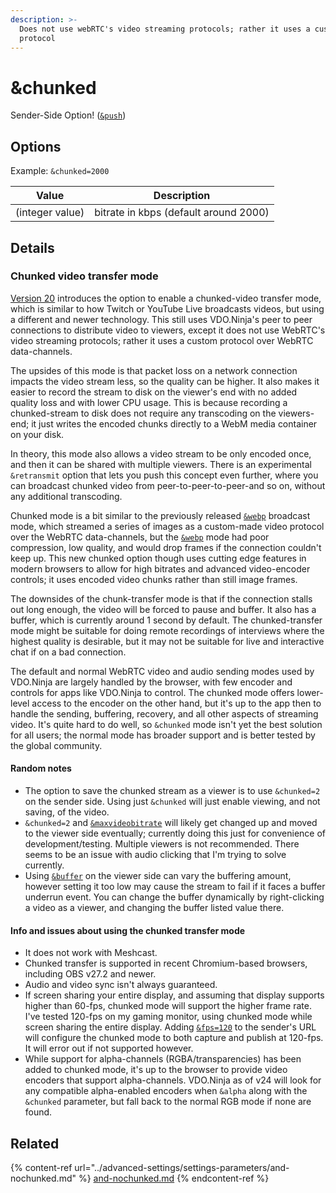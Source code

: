 ```yaml
---
description: >-
  Does not use webRTC's video streaming protocols; rather it uses a custom-made
  protocol
---
```


# \&chunked

Sender-Side Option! ([`&push`](../source-settings/push.md))

## Options

Example: `&chunked=2000`

| Value           | Description                           |
| --------------- | ------------------------------------- |
| (integer value) | bitrate in kbps (default around 2000) |

## Details

### Chunked video transfer mode

[Version 20](../release-notes/v20.md) introduces the option to enable a chunked-video transfer mode, which is similar to how Twitch or YouTube Live broadcasts videos, but using a different and newer technology. This still uses VDO.Ninja's peer to peer connections to distribute video to viewers, except it does not use WebRTC's video streaming protocols; rather it uses a custom protocol over WebRTC data-channels.

The upsides of this mode is that packet loss on a network connection impacts the video stream less, so the quality can be higher. It also makes it easier to record the stream to disk on the viewer's end with no added quality loss and with lower CPU usage. This is because recording a chunked-stream to disk does not require any transcoding on the viewers-end; it just writes the encoded chunks directly to a WebM media container on your disk.

In theory, this mode also allows a video stream to be only encoded once, and then it can be shared with multiple viewers. There is an experimental `&retransmit` option that lets you push this concept even further, where you can broadcast chunked video from peer-to-peer-to-peer-and so on, without any additional transcoding.

Chunked mode is a bit similar to the previously released [`&webp`](../advanced-settings/view-parameters/webp.md) broadcast mode, which streamed a series of images as a custom-made video protocol over the WebRTC data-channels, but the [`&webp`](../advanced-settings/view-parameters/webp.md) mode had poor compression, low quality, and would drop frames if the connection couldn't keep up. This new chunked option though uses cutting edge features in modern browsers to allow for high bitrates and advanced video-encoder controls; it uses encoded video chunks rather than still image frames.

The downsides of the chunk-transfer mode is that if the connection stalls out long enough, the video will be forced to pause and buffer. It also has a buffer, which is currently around 1 second by default. The chunked-transfer mode might be suitable for doing remote recordings of interviews where the highest quality is desirable, but it may not be suitable for live and interactive chat if on a bad connection.

The default and normal WebRTC video and audio sending modes used by VDO.Ninja are largely handled by the browser, with few encoder and controls for apps like VDO.Ninja to control. The chunked mode offers lower-level access to the encoder on the other hand, but it's up to the app then to handle the sending, buffering, recovery, and all other aspects of streaming video. It's quite hard to do well, so `&chunked` mode isn't yet the best solution for all users; the normal mode has broader support and is better tested by the global community.

#### Random notes

* The option to save the chunked stream as a viewer is to use `&chunked=2` on the sender side. Using just `&chunked` will just enable viewing, and not saving, of the video.
* `&chunked=2` and [`&maxvideobitrate`](../advanced-settings/video-bitrate-parameters/and-maxvideobitrate.md) will likely get changed up and moved to the viewer side eventually; currently doing this just for convenience of development/testing. Multiple viewers is not recommended. There seems to be an issue with audio clicking that I'm trying to solve currently.
* Using [`&buffer`](../advanced-settings/view-parameters/buffer.md) on the viewer side can vary the buffering amount, however setting it too low may cause the stream to fail if it faces a buffer underrun event. You can change the buffer dynamically by right-clicking a video as a viewer, and changing the buffer listed value there.

#### Info and issues about using the chunked transfer mode

* It does not work with Meshcast.
* Chunked transfer is supported in recent Chromium-based browsers, including OBS v27.2 and newer.
* Audio and video sync isn't always guaranteed.
* If screen sharing your entire display, and assuming that display supports higher than 60-fps, chunked mode will support the higher frame rate. I've tested 120-fps on my gaming monitor, using chunked mode while screen sharing the entire display. Adding [`&fps=120`](../advanced-settings/video-parameters/and-fps.md) to the sender's URL will configure the chunked mode to both capture and publish at 120-fps. It will error out if not supported however.
* While support for alpha-channels (RGBA/transparencies) has been added to chunked mode, it's up to the browser to provide video encoders that support alpha-channels. VDO.Ninja as of v24 will look for any compatible alpha-enabled encoders when `&alpha` along with the `&chunked` parameter, but fall back to the normal RGB mode if none are found.

## Related

{% content-ref url="../advanced-settings/settings-parameters/and-nochunked.md" %}
[and-nochunked.md](../advanced-settings/settings-parameters/and-nochunked.md)
{% endcontent-ref %}
